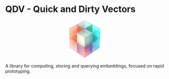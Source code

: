 # QDV - Quick and Dirty Vectors

<p align=center>
    <img src="./QDV-logo.png" width=100px alt="QDV Logo"/>
</p>

A library for computing, storing and querying embeddings, focused on rapid
prototyping.
